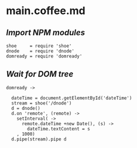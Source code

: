 # main.coffee.md

## *Import NPM modules*

    shoe     = require 'shoe'
    dnode    = require 'dnode'
    domready = require 'domready'

## *Wait for DOM tree*

    domready ->

      dateTime = document.getElementById('dateTime')
      stream = shoe('/dnode')
      d = dnode()
      d.on 'remote', (remote) ->
        setInterval( ->
          remote.dateTime +new Date(), (s) ->
            dateTime.textContent = s
        , 1000)
      d.pipe(stream).pipe d
